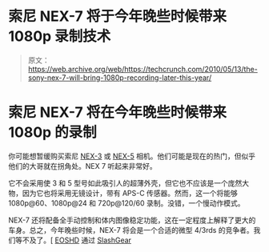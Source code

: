 # 索尼 NEX-7 将于今年晚些时候带来 1080p 录制技术

> 原文：<https://web.archive.org/web/https://techcrunch.com/2010/05/13/the-sony-nex-7-will-bring-1080p-recording-later-this-year/>

# 索尼 NEX-7 将在今年晚些时候带来 1080p 的录制

你可能想暂缓购买索尼 [NEX-3](https://web.archive.org/web/20221210002312/http://www.crunchgear.com/tag/nex-3/) 或 [NEX-5](https://web.archive.org/web/20221210002312/http://www.crunchgear.com/tag/nex-5/) 相机。他们可能是现在的热门，但似乎他们的大哥就在拐角处。NEX 7 听起来非常好。

它不会采用使 3 和 5 型号如此吸引人的超薄外壳，但它也不应该是一个庞然大物，因为它也将采用无镜设计，带有 APS-C 传感器。然而，这一个将能够 1080p@60、1080p@24 和 720p@120/60 录制。没错，一个慢动作模式。

NEX-7 还将配备全手动控制和体内图像稳定功能，这在一定程度上解释了更大的车身。总之，今年晚些时候，NEX-7 将会是一个合适的微型 4/3rds 的竞争者。我们等不及了。[ [EOSHD](https://web.archive.org/web/20221210002312/http://eoshd.com/content.php?183-Sony-NEX7-to-rival-GH2-in-September) 通过 [SlashGear](https://web.archive.org/web/20221210002312/http://www.slashgear.com/sony-nex-7-with-1080p-coming-later-in-2010-1385530/)